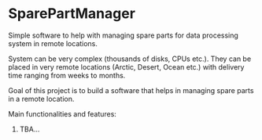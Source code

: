 # SparePartManager
Simple software to help with managing spare parts for data processing system in remote locations.

System can be very complex (thousands of disks, CPUs etc.). They can be placed in very remote locations (Arctic, Desert, Ocean etc.) with delivery time ranging from weeks to months. 

Goal of this project is to build a software that helps in managing spare parts in a remote location.

Main functionalities and features:

1. TBA...
